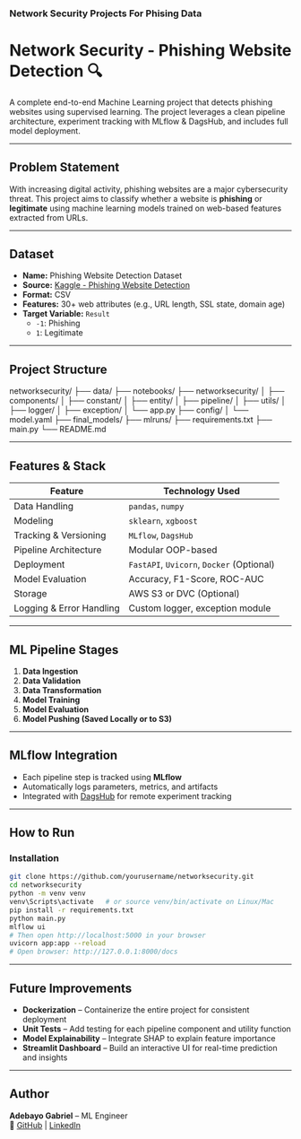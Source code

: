 ### Network Security Projects For Phising Data

#  Network Security - Phishing Website Detection 🔍

A complete end-to-end Machine Learning project that detects phishing websites using supervised learning. The project leverages a clean pipeline architecture, experiment tracking with MLflow & DagsHub, and includes full model deployment.

---

## Problem Statement

With increasing digital activity, phishing websites are a major cybersecurity threat. This project aims to classify whether a website is **phishing** or **legitimate** using machine learning models trained on web-based features extracted from URLs.

---

##  Dataset

- **Name:** Phishing Website Detection Dataset  
- **Source:** [Kaggle - Phishing Website Detection](https://www.kaggle.com/datasets/sid321axn/phishing-website-detector)  
- **Format:** CSV  
- **Features:** 30+ web attributes (e.g., URL length, SSL state, domain age)  
- **Target Variable:** `Result`  
  - `-1`: Phishing  
  - `1`: Legitimate

---

## Project Structure

networksecurity/
├── data/
├── notebooks/
├── networksecurity/
│ ├── components/
│ ├── constant/
│ ├── entity/
│ ├── pipeline/
│ ├── utils/
│ ├── logger/
│ ├── exception/
│ └── app.py
├── config/
│ └── model.yaml
├── final_models/
├── mlruns/
├── requirements.txt
├── main.py
└── README.md


---

## Features & Stack

| Feature                    | Technology Used                 |
|---------------------------|----------------------------------|
| Data Handling             | `pandas`, `numpy`                |
| Modeling                  | `sklearn`, `xgboost`             |
| Tracking & Versioning     | `MLflow`, `DagsHub`              |
| Pipeline Architecture     | Modular OOP-based                |
| Deployment                | `FastAPI`, `Uvicorn`, `Docker` (Optional) |
| Model Evaluation          | Accuracy, F1-Score, ROC-AUC      |
| Storage                   | AWS S3 or DVC (Optional)         |
| Logging & Error Handling  | Custom logger, exception module  |

---

## ML Pipeline Stages

1. **Data Ingestion**
2. **Data Validation**
3. **Data Transformation**
4. **Model Training**
5. **Model Evaluation**
6. **Model Pushing (Saved Locally or to S3)**

---

## MLflow Integration

- Each pipeline step is tracked using **MLflow**
- Automatically logs parameters, metrics, and artifacts
- Integrated with [DagsHub](https://dagshub.com/) for remote experiment tracking

---

## How to Run

### Installation

```bash
git clone https://github.com/yourusername/networksecurity.git
cd networksecurity
python -m venv venv
venv\Scripts\activate   # or source venv/bin/activate on Linux/Mac
pip install -r requirements.txt
python main.py
mlflow ui
# Then open http://localhost:5000 in your browser
uvicorn app:app --reload
# Open browser: http://127.0.0.1:8000/docs
```

---

## Future Improvements

-  **Dockerization** – Containerize the entire project for consistent deployment  
-  **Unit Tests** – Add testing for each pipeline component and utility function  
-  **Model Explainability** – Integrate SHAP to explain feature importance  
-  **Streamlit Dashboard** – Build an interactive UI for real-time prediction and insights  

---

##  Author

**Adebayo Gabriel** – ML Engineer  
🔗 [GitHub](https://github.com/iyan-coder) | [LinkedIn](https://www.linkedin.com/in/gabriel-adebayo-2a0ba2281)


